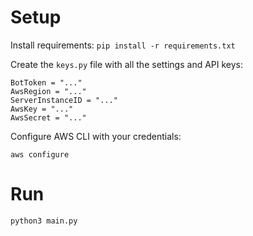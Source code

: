 # Setup

Install requirements:
`pip install -r requirements.txt`

Create the `keys.py` file with all the settings and API keys:

    BotToken = "..."
    AwsRegion = "..."
    ServerInstanceID = "..."
    AwsKey = "..."
    AwsSecret = "..."

Configure AWS CLI with your credentials:

    aws configure

# Run

    python3 main.py
